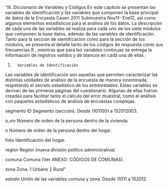 "III.    Diccionario de Variables y Códigos
En  este  capítulo  se  presentan  las  variables  de  identificación  y  las  variables  que componen la base principal de datos de la Encuesta Casen 2011 Submuestra Nov11- Ene12,  así  como  algunos  elementos  estadísticos  para  el  análisis  de  los  datos.  La descripción de cada una de las variables se realiza para cada uno de los siete módulos que componen la base datos, además de las variables de identificación. Tanto para la sección de identificación como para la sección de los módulos, se presenta el detalle tanto  de  los  códigos  de  respuesta  como  sus  frecuencias 8 ,  mientras  que  para  las variables continuas se entrega la información de registros validos y de blancos en cada una de ellas.
1.       Variables de Identificación
Las  variables  de  identificación  son  aquellas  que  permiten
caracterizar  las  distintas unidades  de  análisis  de  la  encuesta
de  manera  innominada,  respetando  el  secreto estadístico de los
entrevistados. Estas variables se derivan de las primeras páginas del
cuestionario. Algunas de ellas fueron creadas  para facilitar tanto el
cálculo del  error muestral,  como   el   análisis  con   paquetes
estadísticos  de   análisis  de   encuestas complejas.


segmento               ID Segmento (sección). Desde 11011001 a 152012003.

o_viv                      Número de orden de la persona dentro de la vivienda.

o                             Número de orden de la persona dentro del hogar.

folio                        Identificación del hogar.

region                     Región (nueva división político administrativa)


comuna                  Comuna (Ver ANEXO: CÓDIGOS DE COMUNAS).

zona                       Zona.
1        Urbano
2        Rural"

estrato                   Unión de las variables comuna y zona. Desde 11011 a 152012.
